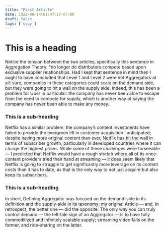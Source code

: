 ```yaml
---
title: "First Article"
date: 2022-06-14T01:47:17-07:00
draft: false
tags: ['copy']
---
```

# This is a heading
Notice the tension between the two articles, specifically this sentence in Aggregation Theory: “no longer do distributors compete based upon exclusive supplier relationships. Had I kept that sentence in mind then I ought to have concluded that Level 1 and Level 2 were not Aggregators at all: sure, companies in these categories could scale on the demand side, but they were going to hit a wall on the supply side. Indeed, this has been a problem for Uber in particular: the company has never been able to escape from the need to compete for supply, which is another way of saying the company has never been able to make any money.

### This is a sub-heading
Netflix has a similar problem: the company’s content investments have failed to provide the evergreen lift in customer acquisition I anticipated; despite having more original content than ever, Netflix has hit the wall in terms of subscriber growth, particularly in developed countries where it can charge the highest prices. While some of these challenges were forseeable — I predicted that Netflix would have a rough stretch where all of its once-content providers tried their hand at streaming — it does seem likely that Netflix is going to struggle to get significantly more leverage on its content costs than it has to date, as that is the only way to not just acquire but also keep its subscribers.

### This is a sub-heading
In short, Defining Aggregator was focused on the demand-side in its definition and the supply-side in its taxonomy; my original Article — and, in retrospect, the better one — did the opposite. The only way you can truly control demand — the tell-tale sign of an Aggregator — is to have fully commoditized and infinitely scalable supply; streaming video fails on the former, and ride-sharing on the latter.